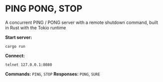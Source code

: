 # PING PONG, STOP
A concurrent PING / PONG server with a remote shutdown command, built in Rust with the Tokio runtime


**Start server:**
```
cargo run
```

**Connect:**
```
telnet 127.0.0.1:8080
```

**Commands:** `PING`, `STOP`
**Responses:** `PONG`, `SURE`
